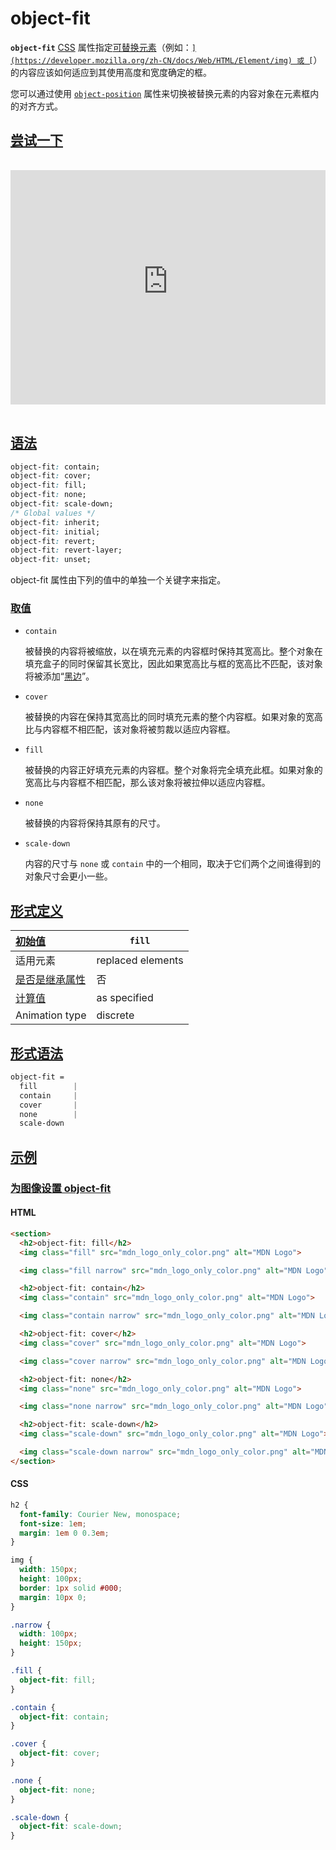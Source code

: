 # object-fit

**`object-fit`** [CSS](https://developer.mozilla.org/zh-CN/docs/Web/CSS) 属性指定[可替换元素](https://developer.mozilla.org/zh-CN/docs/Web/CSS/Replaced_element)（例如：[``](https://developer.mozilla.org/zh-CN/docs/Web/HTML/Element/img) 或 [``](https://developer.mozilla.org/zh-CN/docs/Web/HTML/Element/video)）的内容应该如何适应到其使用高度和宽度确定的框。

您可以通过使用 [`object-position`](https://developer.mozilla.org/zh-CN/docs/Web/CSS/object-position) 属性来切换被替换元素的内容对象在元素框内的对齐方式。

## [尝试一下](https://developer.mozilla.org/zh-CN/docs/Web/CSS/object-fit#尝试一下)

<iframe class="interactive is-default-height" height="200" src="https://interactive-examples.mdn.mozilla.net/pages/css/object-fit.html" title="MDN Web Docs Interactive Example" loading="lazy" data-readystate="complete" style="box-sizing: border-box; border: none; max-width: 100%; width: 755px; background-color: var(--background-secondary); border-radius: var(--elem-radius); color: var(--text-primary); height: 375px; margin: 1rem 0px; padding: 0px;"></iframe>

## [语法](https://developer.mozilla.org/zh-CN/docs/Web/CSS/object-fit#语法)

```css
object-fit: contain;
object-fit: cover;
object-fit: fill;
object-fit: none;
object-fit: scale-down;
/* Global values */
object-fit: inherit;
object-fit: initial;
object-fit: revert;
object-fit: revert-layer;
object-fit: unset;
```

object-fit 属性由下列的值中的单独一个关键字来指定。

### [取值](https://developer.mozilla.org/zh-CN/docs/Web/CSS/object-fit#取值)

- `contain`

    被替换的内容将被缩放，以在填充元素的内容框时保持其宽高比。整个对象在填充盒子的同时保留其长宽比，因此如果宽高比与框的宽高比不匹配，该对象将被添加“[黑边](https://zh.wikipedia.org/wiki/黑邊)”。

- `cover`

    被替换的内容在保持其宽高比的同时填充元素的整个内容框。如果对象的宽高比与内容框不相匹配，该对象将被剪裁以适应内容框。

- `fill`

    被替换的内容正好填充元素的内容框。整个对象将完全填充此框。如果对象的宽高比与内容框不相匹配，那么该对象将被拉伸以适应内容框。

- `none`

    被替换的内容将保持其原有的尺寸。

- `scale-down`

    内容的尺寸与 `none` 或 `contain` 中的一个相同，取决于它们两个之间谁得到的对象尺寸会更小一些。

## [形式定义](https://developer.mozilla.org/zh-CN/docs/Web/CSS/object-fit#形式定义)

| [初始值](https://developer.mozilla.org/zh-CN/docs/Web/CSS/initial_value) | `fill`            |
| :----------------------------------------------------------- | ----------------- |
| 适用元素                                                     | replaced elements |
| [是否是继承属性](https://developer.mozilla.org/zh-CN/docs/Web/CSS/Inheritance) | 否                |
| [计算值](https://developer.mozilla.org/zh-CN/docs/Web/CSS/computed_value) | as specified      |
| Animation type                                               | discrete          |

## [形式语法](https://developer.mozilla.org/zh-CN/docs/Web/CSS/object-fit#形式语法)

```css
object-fit = 
  fill        |
  contain     |
  cover       |
  none        |
  scale-down  
```

## [示例](https://developer.mozilla.org/zh-CN/docs/Web/CSS/object-fit#示例)

### [为图像设置 object-fit](https://developer.mozilla.org/zh-CN/docs/Web/CSS/object-fit#为图像设置_object-fit)

#### HTML

```html
<section>
  <h2>object-fit: fill</h2>
  <img class="fill" src="mdn_logo_only_color.png" alt="MDN Logo">

  <img class="fill narrow" src="mdn_logo_only_color.png" alt="MDN Logo">

  <h2>object-fit: contain</h2>
  <img class="contain" src="mdn_logo_only_color.png" alt="MDN Logo">

  <img class="contain narrow" src="mdn_logo_only_color.png" alt="MDN Logo">

  <h2>object-fit: cover</h2>
  <img class="cover" src="mdn_logo_only_color.png" alt="MDN Logo">

  <img class="cover narrow" src="mdn_logo_only_color.png" alt="MDN Logo">

  <h2>object-fit: none</h2>
  <img class="none" src="mdn_logo_only_color.png" alt="MDN Logo">

  <img class="none narrow" src="mdn_logo_only_color.png" alt="MDN Logo">

  <h2>object-fit: scale-down</h2>
  <img class="scale-down" src="mdn_logo_only_color.png" alt="MDN Logo">

  <img class="scale-down narrow" src="mdn_logo_only_color.png" alt="MDN Logo">
</section>
```

#### CSS

```css
h2 {
  font-family: Courier New, monospace;
  font-size: 1em;
  margin: 1em 0 0.3em;
}

img {
  width: 150px;
  height: 100px;
  border: 1px solid #000;
  margin: 10px 0;
}

.narrow {
  width: 100px;
  height: 150px;
}

.fill {
  object-fit: fill;
}

.contain {
  object-fit: contain;
}

.cover {
  object-fit: cover;
}

.none {
  object-fit: none;
}

.scale-down {
  object-fit: scale-down;
}
```